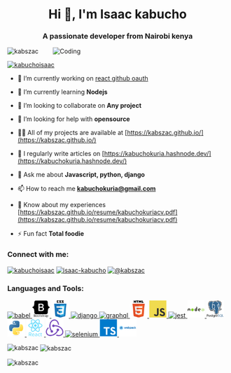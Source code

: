 <h1 align="center">Hi 👋, I'm Isaac kabucho</h1>
<h3 align="center">A passionate developer from Nairobi kenya</h3>
<img  align="right" alt="Coding" width="400"  src="https://encrypted-tbn0.gstatic.com/images?q=tbn:ANd9GcSiA0xI3vuwDmuAlR6ZW2Ud0jDlcFhNB5a5kq3t9iHY&s">

<p align="left"> <img src="https://komarev.com/ghpvc/?username=kabszac&label=Profile%20views&color=0e75b6&style=flat" alt="kabszac" /> </p>

<p align="left"> <a href="https://twitter.com/kabuchoisaac" target="blank"><img src="https://img.shields.io/twitter/follow/kabuchoisaac?logo=twitter&style=for-the-badge" alt="kabuchoisaac" /></a> </p>

- 🔭 I’m currently working on [react github oauth](https://github.com/kabszac/mycontacts-backend)

- 🌱 I’m currently learning **Nodejs**

- 👯 I’m looking to collaborate on **Any project**

- 🤝 I’m looking for help with **opensource**

- 👨‍💻 All of my projects are available at [https://kabszac.github.io/](https://kabszac.github.io/)

- 📝 I regularly write articles on [https://kabuchokuria.hashnode.dev/](https://kabuchokuria.hashnode.dev/)

- 💬 Ask me about **Javascript, python, django**

- 📫 How to reach me **kabuchokuria@gmail.com**

- 📄 Know about my experiences [https://kabszac.github.io/resume/kabuchokuriacv.pdf](https://kabszac.github.io/resume/kabuchokuriacv.pdf)

- ⚡ Fun fact **Total foodie**

<h3 align="left">Connect with me:</h3>
<p align="left">
<a href="https://twitter.com/kabuchoisaac" target="blank"><img align="center" src="https://raw.githubusercontent.com/rahuldkjain/github-profile-readme-generator/master/src/images/icons/Social/twitter.svg" alt="kabuchoisaac" height="30" width="40" /></a>
<a href="https://linkedin.com/in/isaac-kabucho" target="blank"><img align="center" src="https://raw.githubusercontent.com/rahuldkjain/github-profile-readme-generator/master/src/images/icons/Social/linked-in-alt.svg" alt="isaac-kabucho" height="30" width="40" /></a>
<a href="https://hashnode.com/@kabszac" target="blank"><img align="center" src="https://raw.githubusercontent.com/rahuldkjain/github-profile-readme-generator/master/src/images/icons/Social/hashnode.svg" alt="@kabszac" height="30" width="40" /></a>
</p>

<h3 align="left">Languages and Tools:</h3>
<p align="left"> <a href="https://babeljs.io/" target="_blank" rel="noreferrer"> <img src="https://www.vectorlogo.zone/logos/babeljs/babeljs-icon.svg" alt="babel" width="40" height="40"/> </a> <a href="https://getbootstrap.com" target="_blank" rel="noreferrer"> <img src="https://raw.githubusercontent.com/devicons/devicon/master/icons/bootstrap/bootstrap-plain-wordmark.svg" alt="bootstrap" width="40" height="40"/> </a> <a href="https://www.w3schools.com/css/" target="_blank" rel="noreferrer"> <img src="https://raw.githubusercontent.com/devicons/devicon/master/icons/css3/css3-original-wordmark.svg" alt="css3" width="40" height="40"/> </a> <a href="https://www.djangoproject.com/" target="_blank" rel="noreferrer"> <img src="https://cdn.worldvectorlogo.com/logos/django.svg" alt="django" width="40" height="40"/> </a> <a href="https://graphql.org" target="_blank" rel="noreferrer"> <img src="https://www.vectorlogo.zone/logos/graphql/graphql-icon.svg" alt="graphql" width="40" height="40"/> </a> <a href="https://www.w3.org/html/" target="_blank" rel="noreferrer"> <img src="https://raw.githubusercontent.com/devicons/devicon/master/icons/html5/html5-original-wordmark.svg" alt="html5" width="40" height="40"/> </a> <a href="https://developer.mozilla.org/en-US/docs/Web/JavaScript" target="_blank" rel="noreferrer"> <img src="https://raw.githubusercontent.com/devicons/devicon/master/icons/javascript/javascript-original.svg" alt="javascript" width="40" height="40"/> </a> <a href="https://jestjs.io" target="_blank" rel="noreferrer"> <img src="https://www.vectorlogo.zone/logos/jestjsio/jestjsio-icon.svg" alt="jest" width="40" height="40"/> </a> <a href="https://nodejs.org" target="_blank" rel="noreferrer"> <img src="https://raw.githubusercontent.com/devicons/devicon/master/icons/nodejs/nodejs-original-wordmark.svg" alt="nodejs" width="40" height="40"/> </a> <a href="https://www.postgresql.org" target="_blank" rel="noreferrer"> <img src="https://raw.githubusercontent.com/devicons/devicon/master/icons/postgresql/postgresql-original-wordmark.svg" alt="postgresql" width="40" height="40"/> </a> <a href="https://www.python.org" target="_blank" rel="noreferrer"> <img src="https://raw.githubusercontent.com/devicons/devicon/master/icons/python/python-original.svg" alt="python" width="40" height="40"/> </a> <a href="https://reactjs.org/" target="_blank" rel="noreferrer"> <img src="https://raw.githubusercontent.com/devicons/devicon/master/icons/react/react-original-wordmark.svg" alt="react" width="40" height="40"/> </a> <a href="https://redux.js.org" target="_blank" rel="noreferrer"> <img src="https://raw.githubusercontent.com/devicons/devicon/master/icons/redux/redux-original.svg" alt="redux" width="40" height="40"/> </a> <a href="https://www.selenium.dev" target="_blank" rel="noreferrer"> <img src="https://raw.githubusercontent.com/detain/svg-logos/780f25886640cef088af994181646db2f6b1a3f8/svg/selenium-logo.svg" alt="selenium" width="40" height="40"/> </a> <a href="https://www.typescriptlang.org/" target="_blank" rel="noreferrer"> <img src="https://raw.githubusercontent.com/devicons/devicon/master/icons/typescript/typescript-original.svg" alt="typescript" width="40" height="40"/> </a> <a href="https://webpack.js.org" target="_blank" rel="noreferrer"> <img src="https://raw.githubusercontent.com/devicons/devicon/d00d0969292a6569d45b06d3f350f463a0107b0d/icons/webpack/webpack-original-wordmark.svg" alt="webpack" width="40" height="40"/> </a> </p>

<p><img align="left" src="https://github-readme-stats.vercel.app/api/top-langs?username=kabszac&show_icons=true&locale=en&layout=compact" alt="kabszac" /></p>

<p>&nbsp;<img align="center" src="https://github-readme-stats.vercel.app/api?username=kabszac&show_icons=true&locale=en" alt="kabszac" /></p>

<p><img align="center" src="https://github-readme-streak-stats.herokuapp.com/?user=kabszac&" alt="kabszac" /></p>

